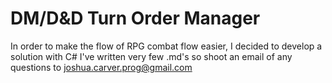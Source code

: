 # DM/D&D Turn Order Manager
In order to make the flow of RPG combat flow easier, I decided to develop a solution with C#
I've written very few .md's so shoot an email of any questions to joshua.carver.prog@gmail.com

